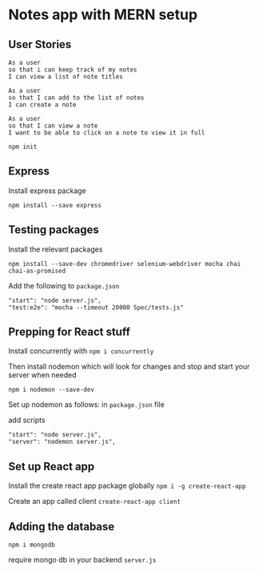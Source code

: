 # Notes app with MERN setup

## User Stories
```
As a user
so that i can keep track of my notes
I can view a list of note titles

As a user
so that I can add to the list of notes
I can create a note

As a user
so that I can view a note
I want to be able to click on a note to view it in full
```

`npm init`

## Express
Install express package
```
npm install --save express
```
## Testing packages
Install the relevant packages
```
npm install --save-dev chromedriver selenium-webdriver mocha chai chai-as-promised
```

Add the following to `package.json`

```
"start": "node server.js",
"test:e2e": "mocha --timeout 20000 Spec/tests.js"
```

## Prepping for React stuff

Install concurrently with `npm i concurrently`

Then install nodemon which will look for changes and stop and start your server when needed

  `npm i nodemon --save-dev`

Set up nodemon as follows:
  in `package.json` file

  add scripts

  ```
"start": "node server.js",
"server": "nodemon server.js",
```

## Set up React app

Install the create react app package globally
`npm i -g create-react-app`


Create an app called client
`create-react-app client`

<!-- in client folder, open `package.json`

after scripts add so you don't need to reference the full path
`"proxy":"http://localhost:5001"` -->

## Adding the database

`npm i mongodb`

require mongo db in your backend `server.js`
